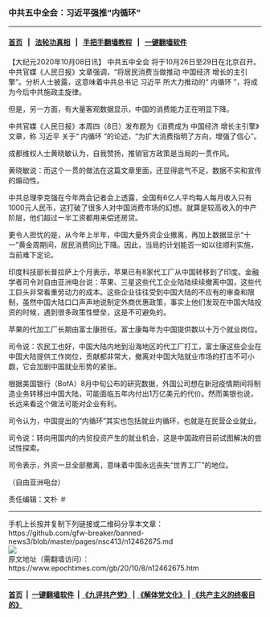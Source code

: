 ### 中共五中全会：习近平强推“内循环”
------------------------

#### [首页](https://github.com/gfw-breaker/banned-news3/blob/master/README.md) &nbsp;&nbsp;|&nbsp;&nbsp; [法轮功真相](https://github.com/begood0513/basic/blob/master/README.md)  &nbsp;&nbsp;|&nbsp;&nbsp; [手把手翻墙教程](https://github.com/gfw-breaker/guides/wiki)  &nbsp;&nbsp;|&nbsp;&nbsp; [一键翻墙软件](https://github.com/gfw-breaker/nogfw/blob/master/README.md)  



<div><p>
 【大纪元2020年10月08日讯】
 <ok href="https://www.epochtimes.com/gb/tag/%E4%B8%AD%E5%85%B1%E4%BA%94%E4%B8%AD%E5%85%A8%E4%BC%9A.html">
  中共五中全会
 </ok>
 将于10月26日至29日在北京召开。中共官媒《人民日报》文章强调，“将居民消费当做推动
 <ok href="https://www.epochtimes.com/gb/tag/%E4%B8%AD%E5%9B%BD%E7%BB%8F%E6%B5%8E.html">
  中国经济
 </ok>
 增长的主引擎”。分析人士披露，这意味着中共总书记
 <ok href="https://www.epochtimes.com/gb/tag/%E4%B9%A0%E8%BF%91%E5%B9%B3.html">
  习近平
 </ok>
 所大力推动的“
 <ok href="https://www.epochtimes.com/gb/tag/%E5%86%85%E5%BE%AA%E7%8E%AF.html">
  内循环
 </ok>
 ”，将成为今后中共施政主旋律。
</p>
<p>
 但是，另一方面，有大量客观数据显示，中国的消费能力正在明显下降。
</p>
<p>
 中共官媒《人民日报》本周四（8日）发布题为《消费成为
 <ok href="https://www.epochtimes.com/gb/tag/%E4%B8%AD%E5%9B%BD%E7%BB%8F%E6%B5%8E.html">
  中国经济
 </ok>
 增长主引擎》文章，称
 <ok href="https://www.epochtimes.com/gb/tag/%E4%B9%A0%E8%BF%91%E5%B9%B3.html">
  习近平
 </ok>
 关于“
 <ok href="https://www.epochtimes.com/gb/tag/%E5%86%85%E5%BE%AA%E7%8E%AF.html">
  内循环
 </ok>
 ”的论述，“为扩大消费指明了方向，增强了信心”。
</p>
<p>
 成都维权人士黄晓敏认为，自我赞扬，推销官方政策是当局的一贯作风。
</p>
<p>
 黄晓敏说：而这个一贯的做法在这篇文章里面，还显得底气不足，数据不实和宣传的煽动性。
</p>
<p>
 中共总理李克强在今年两会记者会上透露，全国有6亿人平均每人每月收入只有1000元人民币，这打破了很多人对中国消费市场的幻想。就算是较高收入的中产阶层，他们超过一半工资都用来偿还房贷。
</p>
<p>
 更令人担忧的是，从今年上半年，中国大量外资企业撤离，再加上数据显示“十一”黄金周期间，居民消费同比下降。因此，当局的计划能否一如以往顺利实施，当前难下定论。
</p>
<p>
 印度科技部长普拉萨上个月表示，苹果已有8家代工厂从中国转移到了印度。金融学者司令对自由亚洲电台说：苹果、三星这些代工企业陆陆续续撤离中国，这些代工巨头非常看重劳动力的成本。这些企业往往受到中国大陆的不应有的审查和限制，虽然中国大陆口口声声地说制定外商优惠政策，事实上他们发现在中国大陆投资的时候，遇到很多政策性壁垒，这是不可避免的。
</p>
<p>
 苹果的代加工厂长期由富士康担任。富士康每年为中国提供数以十万个就业岗位。
</p>
<p>
 司令说：农民工也好，中国大陆内地到沿海地区的代工厂打工，富士康这些企业在中国大陆提供工作岗位，贡献都非常大，撤离对中国大陆就业市场的打击不可小觑，它会加剧中国就业形势的紧张。
</p>
<p>
 根据美国银行（BofA）8月中旬公布的研究数据，外国公司想在新冠疫情期间将制造业务转移出中国大陆，可能面临五年内付出1万亿美元的代价。然而美银也说，长远来看这个做法可能对企业有利。
</p>
<p>
 司令认为，中国提出的“内循环”其实也包括就业内循环，也就是在民营企业就业。
</p>
<p>
 司令说：转向用国内的内贸投资产生的就业机会，这是中国政府目前试图解决的尝试性探索。
</p>
<p>
 司令表示，外资一旦全部撤离，意味着中国永远丧失“世界工厂”的地位。
</p>
<p>
 （自由亚洲电台）
</p>
<p>
 责任编辑：文朴 ＃
</p>
</div>
<hr/>
手机上长按并复制下列链接或二维码分享本文章：<br/>
https://github.com/gfw-breaker/banned-news3/blob/master/pages/nsc413/n12462675.md <br/>
<a href='https://github.com/gfw-breaker/banned-news3/blob/master/pages/nsc413/n12462675.md'><img src='https://github.com/gfw-breaker/banned-news3/blob/master/pages/nsc413/n12462675.md.png'/></a> <br/>
原文地址（需翻墙访问）：https://www.epochtimes.com/gb/20/10/8/n12462675.htm


------------------------
#### [首页](https://github.com/gfw-breaker/banned-news3/blob/master/README.md) &nbsp;|&nbsp; [一键翻墙软件](https://github.com/gfw-breaker/nogfw/blob/master/README.md) &nbsp;| [《九评共产党》](https://github.com/gfw-breaker/9ping.md/blob/master/README.md#九评之一评共产党是什么) | [《解体党文化》](https://github.com/gfw-breaker/jtdwh.md/blob/master/README.md) | [《共产主义的终极目的》](https://github.com/gfw-breaker/gczydzjmd.md/blob/master/README.md)


<img src='http://gfw-breaker.win/banned-news3/pages/nsc413/n12462675.md' width='0px' height='0px'/>